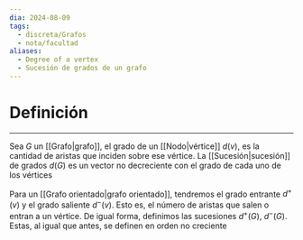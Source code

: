 ```yaml
---
dia: 2024-08-09
tags:
  - discreta/Grafos
  - nota/facultad
aliases:
  - Degree of a vertex
  - Sucesión de grados de un grafo
---
```

# Definición
---
Sea $G$ un [[Grafo|grafo]], el grado de un [[Nodo|vértice]] $d(v)$, es la cantidad de aristas que inciden sobre ese vértice. La [[Sucesión|sucesión]] de grados $d(G)$ es un vector no decreciente con el grado de cada uno de los vértices

Para un [[Grafo orientado|grafo orientado]], tendremos el grado entrante $d^+(v)$ y el grado saliente $d^-(v)$. Esto es, el número de aristas que salen o entran a un vértice. De igual forma, definimos las sucesiones $d^+(G)$, $d^-(G)$. Estas, al igual que antes, se definen en orden no creciente
